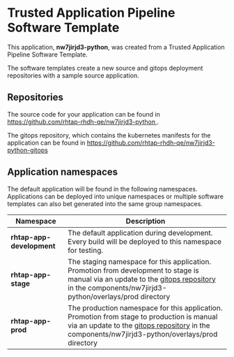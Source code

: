 # Trusted Application Pipeline Software Template

This application, **nw7jirjd3-python**, was created from a Trusted Application Pipeline Software Template.

The software templates create a new source and gitops deployment repositories with a sample source application. 

## Repositories

The source code for your application can be found in [https://github.com/rhtap-rhdh-qe/nw7jirjd3-python ](https://github.com/rhtap-rhdh-qe/nw7jirjd3-python ).
 
The gitops repository, which contains the kubernetes manifests for the application can be found in 
[https://github.com/rhtap-rhdh-qe/nw7jirjd3-python-gitops ](https://github.com/rhtap-rhdh-qe/nw7jirjd3-python-gitops ) 

## Application namespaces 

The default application will be found in the following namespaces. Applications can be deployed into unique namespaces or multiple software templates can also bet generated into the same group namespaces.  

|  Namespace   |  Description   |  
| -------- | -------- |   
| **rhtap-app-development** | The default application during development. Every build will be deployed to this namespace for testing. | 
| **rhtap-app-stage** | The staging namespace for this application. Promotion from development to stage is manual via an update to the [gitops repository](https://github.com/rhtap-rhdh-qe/nw7jirjd3-python-gitops ) in the components/nw7jirjd3-python/overlays/prod directory |  
| **rhtap-app-prod** | The production namespace for this application. Promotion from stage to production is manual via an update to the [gitops repository](https://github.com/rhtap-rhdh-qe/nw7jirjd3-python-gitops ) in the components/nw7jirjd3-python/overlays/prod directory | 
